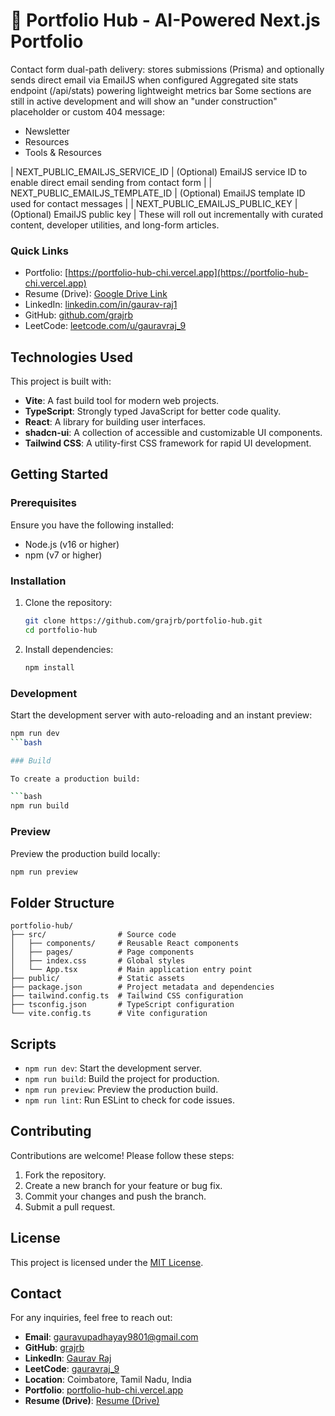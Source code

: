 # 🚀 Portfolio Hub - AI-Powered Next.js Portfolio

 Contact form dual-path delivery: stores submissions (Prisma) and optionally sends direct email via EmailJS when configured
 Aggregated site stats endpoint (/api/stats) powering lightweight metrics bar
Some sections are still in active development and will show an "under construction" placeholder or custom 404 message:

- Newsletter
- Resources
- Tools & Resources

| NEXT_PUBLIC_EMAILJS_SERVICE_ID | (Optional) EmailJS service ID to enable direct email sending from contact form |
| NEXT_PUBLIC_EMAILJS_TEMPLATE_ID | (Optional) EmailJS template ID used for contact messages |
| NEXT_PUBLIC_EMAILJS_PUBLIC_KEY | (Optional) EmailJS public key |
These will roll out incrementally with curated content, developer utilities, and long-form articles.

### Quick Links

- Portfolio: [https://portfolio-hub-chi.vercel.app](https://portfolio-hub-chi.vercel.app)
- Resume (Drive): [Google Drive Link](https://drive.google.com/file/d/1Wr0rt4ivdyNs-WSEbeEwhiDoyLc6RL1k/view?usp=sharing)
- LinkedIn: [linkedin.com/in/gaurav-raj1](https://www.linkedin.com/in/gaurav-raj1/)
- GitHub: [github.com/grajrb](https://github.com/grajrb)
- LeetCode: [leetcode.com/u/gauravraj_9](https://leetcode.com/u/gauravraj_9/)

## Technologies Used

This project is built with:

- **Vite**: A fast build tool for modern web projects.
- **TypeScript**: Strongly typed JavaScript for better code quality.
- **React**: A library for building user interfaces.
- **shadcn-ui**: A collection of accessible and customizable UI components.
- **Tailwind CSS**: A utility-first CSS framework for rapid UI development.

## Getting Started

### Prerequisites

Ensure you have the following installed:

- Node.js (v16 or higher)
- npm (v7 or higher)

### Installation

1. Clone the repository:
   
   ```bash
   git clone https://github.com/grajrb/portfolio-hub.git
   cd portfolio-hub
   ```
1. Install dependencies:
   
   ```bash
   npm install
   ```

### Development

Start the development server with auto-reloading and an instant preview:

```bash
npm run dev
```bash

### Build

To create a production build:

```bash
npm run build
```

### Preview

Preview the production build locally:

```bash
npm run preview
```

## Folder Structure

```
portfolio-hub/
├── src/                # Source code
│   ├── components/     # Reusable React components
│   ├── pages/          # Page components
│   ├── index.css       # Global styles
│   └── App.tsx         # Main application entry point
├── public/             # Static assets
├── package.json        # Project metadata and dependencies
├── tailwind.config.ts  # Tailwind CSS configuration
├── tsconfig.json       # TypeScript configuration
└── vite.config.ts      # Vite configuration
```

## Scripts

- `npm run dev`: Start the development server.
- `npm run build`: Build the project for production.
- `npm run preview`: Preview the production build.
- `npm run lint`: Run ESLint to check for code issues.

## Contributing

Contributions are welcome! Please follow these steps:

1. Fork the repository.
1. Create a new branch for your feature or bug fix.
1. Commit your changes and push the branch.
1. Submit a pull request.

## License

This project is licensed under the [MIT License](./LICENSE).

## Contact

For any inquiries, feel free to reach out:

- **Email**: [gauravupadhayay9801@gmail.com](mailto:gauravupadhayay9801@gmail.com)
- **GitHub**: [grajrb](https://github.com/grajrb)
- **LinkedIn**: [Gaurav Raj](https://www.linkedin.com/in/gaurav-raj1/)
- **LeetCode**: [gauravraj_9](https://leetcode.com/u/gauravraj_9/)
- **Location**: Coimbatore, Tamil Nadu, India
- **Portfolio**: [portfolio-hub-chi.vercel.app](https://portfolio-hub-chi.vercel.app/)
- **Resume (Drive)**: [Resume (Drive)](https://drive.google.com/file/d/1Wr0rt4ivdyNs-WSEbeEwhiDoyLc6RL1k/view?usp=sharing)
